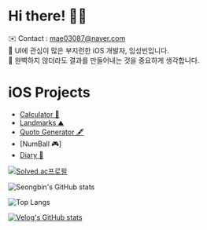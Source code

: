 # Hi there! 👋🏻

<span> ✉️ Contact : mae03087@naver.com </span> <br>
<span> 🔎 UI에 관심이 많은 부지런한 iOS 개발자, 임성빈입니다. </span> <br>
<span> 📱 완벽하지 않더라도 결과를 만들어내는 것을 중요하게 생각합니다. </span>

# iOS Projects
* [Calculator 🧮](https://github.com/CLim01/Calculator)
* [Landmarks ⛰](https://github.com/CLim01/Landmarks)
* [Quoto Generator 🖋](https://github.com/CLim01/Quote_Generator)
* [NumBall 🎮]
* [Diary 📖](https://github.com/CLim01/Diary)

[![Solved.ac프로필](http://mazassumnida.wtf/api/v2/generate_badge?boj=clim03087)](https://solved.ac/clim03087)

![Seongbin's GitHub stats](https://github-readme-stats.vercel.app/api?username=Clim01&show_icons=true&theme=material-gold)

![Top Langs](https://github-readme-stats.vercel.app/api/top-langs/?username=Clim01&layout=compact&theme=material-gold&langs_count=8)

[![Velog's GitHub stats](https://velog-readme-stats.vercel.app/api/badge?name=Seongbin)](https://velog.io/@mae03087)

<!-- [![instagram's GitHub stats](https://insta-readme-stats.vercel.app/api/badge?name=iOS_ImVV)](https://www.instagram.com/ios_imvv) -->
